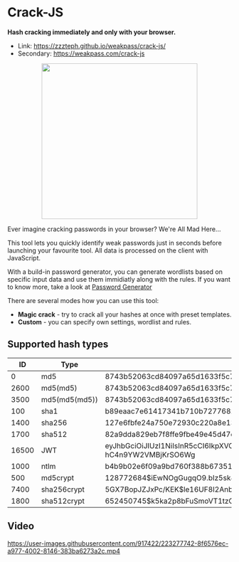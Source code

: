 # Crack-JS
**Hash cracking immediately and only with your browser.**
- Link: https://zzzteph.github.io/weakpass/crack-js/
- Secondary: https://weakpass.com/crack-js

<p align="center">
  <img src="https://github.com/zzzteph/weakpass/blob/main/crack-js/sample.PNG?raw=true"  height="350">
</p>


Ever imagine cracking passwords in your browser? We're All Mad Here...

This tool lets you quickly identify weak passwords just in seconds before launching your favourite tool. All data is processed on the client with JavaScript.

With a build-in password generator, you can generate wordlists based on specific input data and use them immidiatly along with the rules. If you want to know more, take a look at [Password Generator](https://zzzteph.github.io/weakpass/generator/)

There are several modes how you can use this tool:

- **Magic crack** - try to crack all your hashes at once with preset templates.
- **Custom** - you can specify own settings, wordlist and rules.

## Supported hash types


|ID|Type|Example|
|---|---|---|
|0|md5|8743b52063cd84097a65d1633f5c74f5|
|2600|md5(md5)|8743b52063cd84097a65d1633f5c74f5|
|3500|md5(md5(md5))|8743b52063cd84097a65d1633f5c74f5|
|100|sha1|b89eaac7e61417341b710b727768294d0e6a277b|
|1400|sha256|127e6fbfe24a750e72930c220a8e138275656b8e5d8f48a98c3c92df2caba935|
|1700|sha512|82a9dda829eb7f8ffe9fbe49e45d47d2dad9664fbb7adf72492e3c81ebd3e29134d9bc12212bf83c6840f10e8246b9db54a4859b7ccd0123d86e5872c1e5082f|
|16500|JWT|eyJhbGciOiJIUzI1NiIsInR5cCI6IkpXVCJ9.eyJzdWIiOiIxMjM0NTY3ODkwIiwibmFtZSI6IkpvaG4gRG9lIiwiaWF0IjoxNTE2MjM5MDIyfQ.pF3q46_CLIyP_1QZPpeccbs-hC4n9YW2VMBjKrSO6Wg|
|1000|ntlm|b4b9b02e6f09a9bd760f388b67351e2b|
|500|md5crypt|$1$28772684$iEwNOgGugqO9.bIz5sk8k/|
|7400|sha256crypt|$5$GX7BopJZJxPc/KEK$le16UF8I2Anb.rOrn22AUPWvzUETDGefUmAV8AZkGcD|
|1800|sha512crypt|$6$52450745$k5ka2p8bFuSmoVT1tzOyyuaREkkKBcCNqoDKzYiJL9RaE8yMnPgh2XzzF0NDrUhgrcLwg78xs1w5pJiypEdFX/|


## Video




https://user-images.githubusercontent.com/917422/223277742-8f6576ec-a977-4002-8146-383ba6273a2c.mp4






